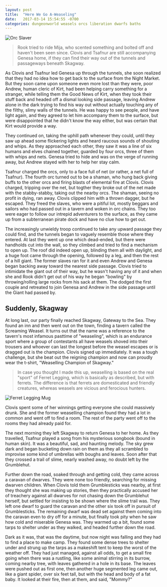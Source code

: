 ```yaml
---
layout: post
title:  "Here We Go A-Weaseling"
date:   2017-03-14 15:54:55 -0700
categories: dungeonworld weasels orcs liberation dwarfs baths
---
```

![Orc Slaver](http://pre08.deviantart.net/f030/th/pre/i/2015/254/0/6/orc_slaver_by_jaasif-d996z2q.jpg)

> Rook tried to ride Mija, who scented something and bolted off and haven't been
> seen since. Clovis and Tsafnur are still accompanying Genesa home, if they can
> find their way out of the tunnels and passageways beneath Skagway.

As Clovis and Tsafnur led Genesa up through the tunnels, she soon realized that
they had no idea how to get back to the surface from the Night Market. But they
soon came upon someone even more lost than they were, poor Andrew, human cleric of
Kirt, had been helping carry something for a stranger, while telling them the Good
News of Kirt, when they took their stuff back and headed off a dismal looking
side passage, leaving Andrew alone in the dark trying to find his way out without
actually touching any of the filthy, slimy walls of the tunnels. He was happy to
see people, and have light again, and they agreed to let him accompany them to
the surface, but were disappointed that he didn't know the way either, but was
certain that Kirt would provide a way.

They continued on, taking the uphill path whenever they could, until they saw up
ahead some flickering lights and heard raucous sounds of shouting and whips. As they
approached each other, they saw it was a line of six humans and elves chained together,
guarded by four orcs, three of them with whips and nets. Genesa tried to hide and was
on the verge of running away, but Andrew stayed with her to help her stay calm.

Tsafnur charged the orcs, only to a face full of net (or rather, a net full of Tsafnur).
The fourth orc turned out to be a shaman, who hung back giving buffs to the other
orcs and firing blasts of elemental fire at Clovis. Clovis charged, tripping over the net,
but togther they broke out of the net made with the stabby-stabby, taking out the nearby
orcs. The shaman, seeing no profit in dying, ran away. Clovis clipped
him with a thrown dagger, but he escaped. They freed the slaves, who were a pitiful
lot, mostly beggars and sailors who had passed out in a tavern and woken in orc chains.
They too were eager to follow our intrepid adventurers to the surface, as they came up
from a subterranean pirate dock and have no clue how to get out.

The increasingly unwieldy troop continued to take any upward passage they could find,
and the tunnels began to vaguely resemble those where they entered. At last they went
up one which dead-ended, but there were handholds cut into the wall, so they climbed
and tried to find a mechanism to open up. The roof did indeed open up, blinding them
all with daylight, and a huge foot came through the opening, followed by a leg, and
then the rest of a hill giant. The former slaves ran for it and even Andrew and Genesa
began backing away toward the nearest side passage. Clovis tried to intimidate the
giant out of their way, but he wasn't having any of it and when she and Rook didn't get
out of his way he began "bowling" by throwing/rolling large rocks from his sack at them.
The dodged the first couple and retreated to join Genesa and Andrew in the side passage
until the Giant had passed by.

## Suddenly, Skagway

At long last, our party finally reached Skagway, Gateway to the Sea. They found
an inn and then went out on the town, finding a tavern called the Screaming Weasel.
It turns out that the name was a reference to the tavern's most infamous pasttime
of "weaseling", which is an endurance sport where a group of contestants all have
weasels shoved into their trousers and whoever can last the longest before the weasel
escapes or is dragged out is the champion. Clovis signed up immediately. It was a
tough challenge, but she beat out the reigning champion and now can proudly wear
the t-shirt, "Weaselling Champion of Skagway."

> In case you thought I made this up, weaselling is based on the real "sport" of Ferret
> Legging, which is basically as described, but with ferrets. The difference is that ferrets are domesticated
> and friendly creatures, whereas weasels are vicious and ferocious hunters.

![Ferret Legging Mug](https://cdn.shopify.com/s/files/1/0916/7532/products/york_ferret_1024x1024.jpg?v=1460154367)

Clovis spent some of her winnings getting everyone she could massively drunk. She and
the former weaselling champion found they had a lot in common and went off to find a
room. The rest of the party went off to the rooms they had already paid for.

The next morning they left Skagway to return Genesa to her home. As they travelled,
Tsafnur played a song from his mysterious songbook (bound in human skin). It was
a beautiful, sad, and haunting melody. The sky grew dark and began bucketing down
rain on them as they all scrambled to improvise some kind of umbrellas with boughs
and leaves. Soon after that they crossed a trail of slime, nearly washed away, no doubt
left by the Grumblehut.

Further down the road, soaked through and getting cold, they came across a caravan
of dwarves. They were none too friendly, searching for missing dwarven children.
When Clovis told them Grumblesticks was nearby, at first they thought she was making
up stories, then they practically accused her of treachery against all dwarves for
not chasing down the Grumblehut herself, but settled for insisting to be shown
where the slime trail was. They left one dwarf to guard the caravan and the other six
took off in pursuit of Grumblesticks. The remaining dwarf was dead set against them
coming into the caravan even to dry off for a minute, but finally took pity when he
saw how cold and miserable Genesa was. They warmed up a bit, found some tarps to
shelter under as they walked, and headed further down the road.

Dark as it was, that was the daytime, but now night was falling and they had to
find a place to make camp. They found some dense trees to shelter under and strung
up the tarps as a makeshift tent to keep the worst of the weather off. They had just
managed, against all odds, to get a small fire going when there was a rustling,
like some animal stirring in its burrow, coming nearby tree, with leaves gathered in
a hole in its base. The leaves were pushed out as first one, then another huge
segmented leg came out, like a giant spider, over six feet tall, but with the head
and body of a fat baby. It looked at their fire, then at them, and said, "Mommy?"
